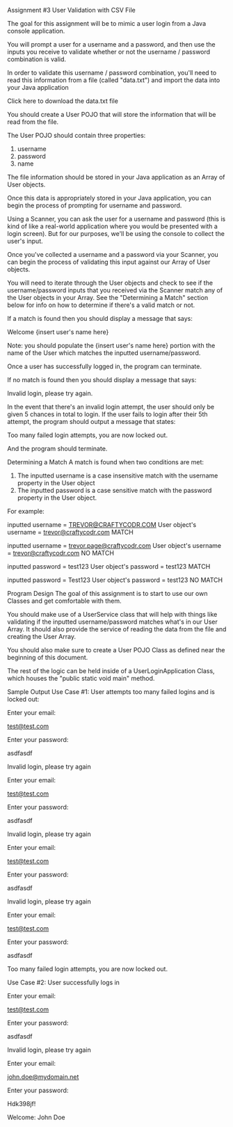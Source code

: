 Assignment #3
User Validation with CSV File

The goal for this assignment will be to mimic a user login from a Java console application.

You will prompt a user for a username and a password, and then use the inputs you receive to validate whether or not the username / password combination is valid.

In order to validate this username / password combination, you'll need to read this information from a file (called "data.txt") and import the data into your Java application

Click here to download the data.txt file


You should create a User POJO that will store the information that will be read from the file.

The User POJO should contain three properties:

  1. username
  2. password
  3. name

The file information should be stored in your Java application as an Array of User objects.

Once this data is appropriately stored in your Java application, you can begin the process of prompting for username and password.

Using a Scanner, you can ask the user for a username and password (this is kind of like a real-world application where you would be presented with a login screen). But for our purposes, we'll be using the console to collect the user's input.

Once you've collected a username and a password via your Scanner, you can begin the process of validating this input against our Array of User objects.

You will need to iterate through the User objects and check to see if the username/password inputs that you received via the Scanner match any of the User objects in your Array. See the "Determining a Match" section below for info on how to determine if there's a valid match or not.

If a match is found then you should display a message that says:

Welcome {insert user's name here}

Note: you should populate the {insert user's name here} portion with the name of the User which matches the inputted username/password.

Once a user has successfully logged in, the program can terminate.

If no match is found then you should display a message that says:

Invalid login, please try again.

In the event that there's an invalid login attempt, the user should only be given 5 chances in total to login. If the user fails to login after their 5th attempt, the program should output a message that states:

Too many failed login attempts, you are now locked out.

And the program should terminate.


Determining a Match
A match is found when two conditions are met:

  1. The inputted username is a case insensitive match with the username property in the User object
  2. The inputted password is a case sensitive match with the password property in the User object.

For example:

inputted username = TREVOR@CRAFTYCODR.COM
User object's username = trevor@craftycodr.com
MATCH

inputted username = trevor.page@craftycodr.com
User object's username = trevor@craftycodr.com
NO MATCH

inputted password = test123
User object's password = test123
MATCH

inputted password = Test123
User object's password = test123
NO MATCH


Program Design
The goal of this assignment is to start to use our own Classes and get comfortable with them.

You should make use of a UserService class that will help with things like validating if the inputted username/password matches what's in our User Array. It should also provide the service of reading the data from the file and creating the User Array.

You should also make sure to create a User POJO Class as defined near the beginning of this document.

The rest of the logic can be held inside of a UserLoginApplication Class, which houses the "public static void main" method.


Sample Output
Use Case #1: User attempts too many failed logins and is locked out:

Enter your email:

test@test.com

Enter your password:

asdfasdf

Invalid login, please try again

Enter your email:

test@test.com

Enter your password:

asdfasdf

Invalid login, please try again

Enter your email:

test@test.com

Enter your password:

asdfasdf

Invalid login, please try again

Enter your email:

test@test.com

Enter your password:

asdfasdf

Too many failed login attempts, you are now locked out.

Use Case #2: User successfully logs in

Enter your email:

test@test.com

Enter your password:

asdfasdf

Invalid login, please try again

Enter your email:

john.doe@mydomain.net

Enter your password:

Hdk398jf!

Welcome: John Doe
